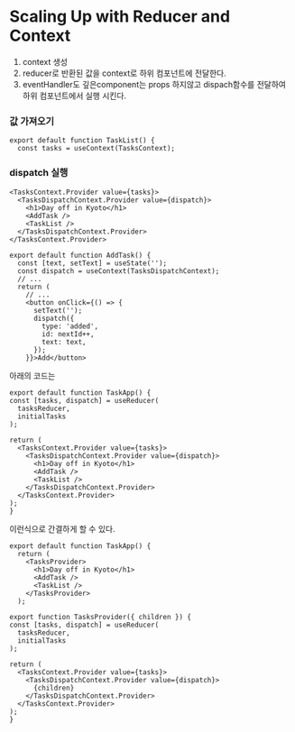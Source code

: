 # Scaling Up with Reducer and Context

1. context 생성
2. reducer로 반환된 값을 context로 하위 컴포넌트에 전달한다.
3. eventHandler도 깊은component는 props 하지않고 dispach함수를 전달하여 하위 컴포넌트에서 실행 시킨다.



### 값 가져오기

```
export default function TaskList() {
  const tasks = useContext(TasksContext);
```


### dispatch 실행
```
<TasksContext.Provider value={tasks}>
  <TasksDispatchContext.Provider value={dispatch}>
    <h1>Day off in Kyoto</h1>
    <AddTask />
    <TaskList />
  </TasksDispatchContext.Provider>
</TasksContext.Provider>
```

```
export default function AddTask() {
  const [text, setText] = useState('');
  const dispatch = useContext(TasksDispatchContext);
  // ...
  return (
    // ...
    <button onClick={() => {
      setText('');
      dispatch({
        type: 'added',
        id: nextId++,
        text: text,
      });
    }}>Add</button>
  ```
  
  
  아래의 코드는
  ```
  export default function TaskApp() {
  const [tasks, dispatch] = useReducer(
    tasksReducer,
    initialTasks
  );

  return (
    <TasksContext.Provider value={tasks}>
      <TasksDispatchContext.Provider value={dispatch}>
        <h1>Day off in Kyoto</h1>
        <AddTask />
        <TaskList />
      </TasksDispatchContext.Provider>
    </TasksContext.Provider>
  );
}
```

이런식으로 간결하게 할 수 있다.
```
export default function TaskApp() {
  return (
    <TasksProvider>
      <h1>Day off in Kyoto</h1>
      <AddTask />
      <TaskList />
    </TasksProvider>
  );
  ```
  
  ```
  export function TasksProvider({ children }) {
  const [tasks, dispatch] = useReducer(
    tasksReducer,
    initialTasks
  );

  return (
    <TasksContext.Provider value={tasks}>
      <TasksDispatchContext.Provider value={dispatch}>
        {children}
      </TasksDispatchContext.Provider>
    </TasksContext.Provider>
  );
}
```
